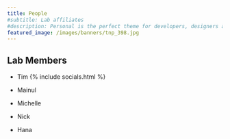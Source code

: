 ```yaml
---
title: People
#subtitle: Lab affiliates
#description: Personal is the perfect theme for developers, designers and other creatives.
featured_image: /images/banners/tnp_398.jpg
---
```


## Lab Members

* Tim
{% include socials.html %}

* Mainul
* Michelle
* Nick
* Hana


